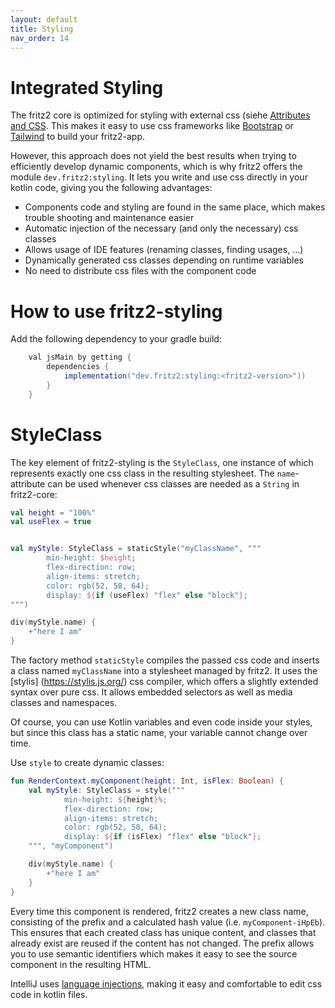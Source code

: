```yaml
---
layout: default
title: Styling
nav_order: 14
---
```

# Integrated Styling

The fritz2 core is optimized for styling with external css (siehe [Attributes and CSS](Attributes%20and%20CSS.html). This makes it easy to use css frameworks like [Bootstrap](https://getbootstrap.com/) or [Tailwind](https://tailwindcss.com/) to build your fritz2-app.

However, this approach does not yield the best results when trying to efficiently develop dynamic components, which is why fritz2 offers the module `dev.fritz2:styling`. It lets you write and use css directly in your kotlin code, giving you the following advantages: 

* Components code and styling are found in the same place, which makes trouble shooting and maintenance easier
* Automatic injection of the necessary (and only the necessary) css classes
* Allows usage of IDE features (renaming classes, finding usages, ...)
* Dynamically generated css classes depending on runtime variables
* No need to distribute css files with the component code

# How to use fritz2-styling 

Add the following dependency to your gradle build:

```gradle
    val jsMain by getting {
        dependencies {
            implementation("dev.fritz2:styling:<fritz2-version>"))
        }
    }
```

# StyleClass

The key element of fritz2-styling is the `StyleClass`, one instance of which represents exactly one css class in the resulting stylesheet. The `name`-attribute can be used whenever css classes are needed as a `String` in fritz2-core:

```kotlin
val height = "100%"
val useFlex = true


val myStyle: StyleClass = staticStyle("myClassName", """
        min-height: $height;
        flex-direction: row;
        align-items: stretch;
        color: rgb(52, 58, 64);
        display: ${if (useFlex) "flex" else "block"};
""")

div(myStyle.name) {
    +"here I am"
}
````

The factory method `staticStyle` compiles the passed css code and inserts a class named `myClassName` into a stylesheet managed by fritz2. It uses the [stylis] (https://stylis.js.org/) css compiler, which offers a slightly extended syntax over pure css. It allows embedded selectors as well as media classes and namespaces. 

Of course, you can use Kotlin variables and even code inside your styles, but since this class has a static name, your variable cannot change over time. 

Use `style` to create dynamic classes:

```kotlin
fun RenderContext.myComponent(height: Int, isFlex: Boolean) {
    val myStyle: StyleClass = style("""
            min-height: ${height}%;
            flex-direction: row;
            align-items: stretch;
            color: rgb(52, 58, 64);
            display: ${if (isFlex) "flex" else "block"};
    """, "myComponent")

    div(myStyle.name) {
        +"here I am"
    }
}
```
Every time this component is rendered, fritz2 creates a new class name, consisting of the prefix and a calculated hash value (i.e. `myComponent-iHpEb`). This ensures that each created class has unique content, and classes that already exist are reused if the content has not changed. The prefix allows you to use semantic identifiers which makes it easy to see the source component in the resulting HTML. 

IntelliJ uses [language injections](https://www.jetbrains.com/help/idea/using-language-injections.html), making it easy and comfortable to edit css code in kotlin files.



